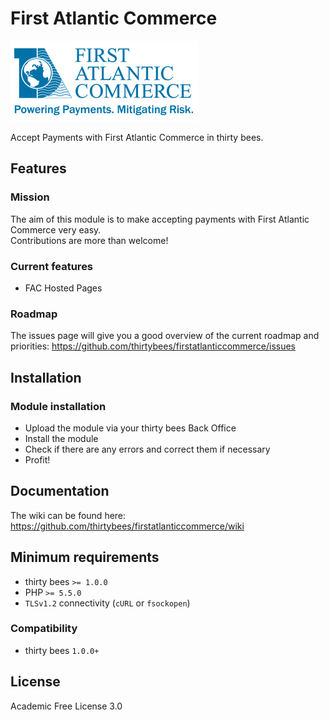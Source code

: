 # First Atlantic Commerce
![First Atlantic Commerce](views/img/logo_fac.png)

Accept Payments with First Atlantic Commerce in thirty bees.

## Features
### Mission
The aim of this module is to make accepting payments with First Atlantic Commerce very easy.  
Contributions are more than welcome!

### Current features
- FAC Hosted Pages

### Roadmap
The issues page will give you a good overview of the current roadmap and priorities:
https://github.com/thirtybees/firstatlanticcommerce/issues

## Installation
### Module installation
- Upload the module via your thirty bees Back Office
- Install the module
- Check if there are any errors and correct them if necessary
- Profit!

## Documentation
The wiki can be found here: https://github.com/thirtybees/firstatlanticcommerce/wiki

## Minimum requirements
- thirty bees `>= 1.0.0`
- PHP `>= 5.5.0`
- `TLSv1.2` connectivity (`cURL` or `fsockopen`)

### Compatibility
- thirty bees `1.0.0+`

## License
Academic Free License 3.0
